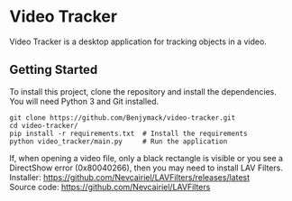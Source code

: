 # Video Tracker

Video Tracker is a desktop application for tracking objects in a video.

## Getting Started

To install this project, clone the repository and install the dependencies.  
You will need Python 3 and Git installed.

```
git clone https://github.com/Benjymack/video-tracker.git
cd video-tracker/
pip install -r requirements.txt  # Install the requirements
python video_tracker/main.py     # Run the application 
```

If, when opening a video file, only a black rectangle is visible or you see a DirectShow error (0x80040266), then you may need to install LAV Filters.  
Installer: <https://github.com/Nevcairiel/LAVFilters/releases/latest>  
Source code: <https://github.com/Nevcairiel/LAVFilters>
